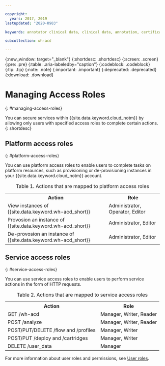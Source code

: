 ```yaml
---

copyright:
  years: 2017, 2019
lastupdated: "2020-0903"

keywords: annotator clinical data, clinical data, annotation, certificates, SSL

subcollection: wh-acd

---
```


{:new_window: target="_blank"}
{:shortdesc: .shortdesc}
{:screen: .screen}
{:pre: .pre}
{:table: .aria-labeledby="caption"}
{:codeblock: .codeblock}
{:tip: .tip}
{:note: .note}
{:important: .important}
{:deprecated: .deprecated}
{:download: .download}

# Managing Access Roles
{: #managing-access-roles}

You can secure services within {{site.data.keyword.cloud_notm}} by allowing only users with specified access roles to complete certain actions.
{: shortdesc}

## Platform access roles
{: #platform-access-roles}

You can use platform access roles to enable users to complete tasks on platform resources, such as provisioning or de-provisioning instances in your {{site.data.keyword.cloud_notm}} account.

<table>
<caption> Table 1. Actions that are mapped to platform access roles</caption>
  <tr>
    <th> Action </th>
    <th> Role </th>
  </tr>
  <tr>
    <td>View instances of {{site.data.keyword.wh-acd_short}}</td>
    <td> Administrator, Operator, Editor </td>
  </tr>
  <tr>
    <td>Provosion an instance of {{site.data.keyword.wh-acd_short}}</td>
    <td> Administrator, Editor </td>
  </tr>
  <tr>
    <td>De-provosion an instance of {{site.data.keyword.wh-acd_short}}</td>
    <td> Administrator, Editor </td>
  </tr>
</table>

## Service access roles
{: #service-access-roles}

You can use service access roles to enable users to perform service actions in the form of HTTP requests.

<table>
<caption> Table 2. Actions that are mapped to service access roles</caption>
  <tr>
    <th> Action </th>
    <th> Role </th>
  </tr>
  <tr>
    <td>GET /wh-acd </td>
    <td> Manager, Writer, Reader </td>
  </tr>
  <tr>
    <td> POST /analyze </td>
    <td> Manager, Writer, Reader </td>
  </tr>
  <tr>
    <td> POST/PUT/DELETE /flow and /profiles</td>
    <td> Manager, Writer </td>
  </tr>
  <tr>
    <td> POST/PUT /deploy and /cartridges </td>
    <td> Manager, Writer </td>
  </tr>
  <tr>
     <td> DELETE /user_data </td>
     <td> Manager</td>
  </tr>       
</table>

For more information about user roles and permissions, see [User roles](/docs/iam?topic=iam-userroles#userroles).
